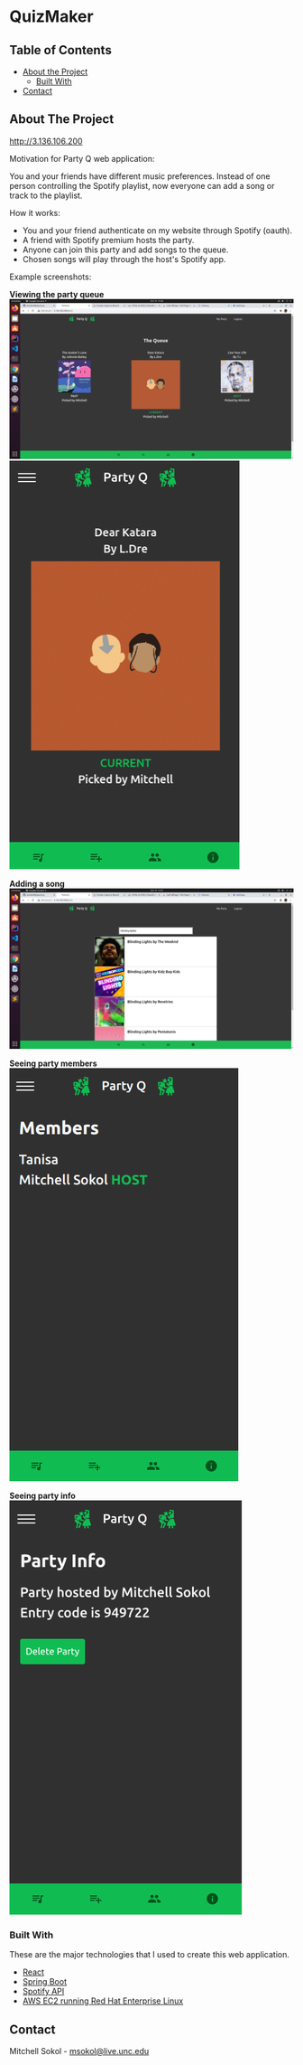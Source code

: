 # QuizMaker

<!-- TABLE OF CONTENTS -->
## Table of Contents

* [About the Project](#about-the-project)
  * [Built With](#built-with)
* [Contact](#contact)



<!-- ABOUT THE PROJECT -->
## About The Project

http://3.136.106.200

Motivation for Party Q web application:

You and your friends have different music preferences. Instead of one person controlling the Spotify playlist,
now everyone can add a song or track to the playlist. 


How it works:
* You and your friend authenticate on my website through Spotify (oauth).
* A friend with Spotify premium hosts the party.
* Anyone can join this party and add songs to the queue.
* Chosen songs will play through the host's Spotify app.

Example screenshots:

**Viewing the party queue**\
![queue-desktop][product-screenshot-queue-desktop]
![queue-mobile][product-screenshot-queue-mobile]

**Adding a song**\
![add-song][product-screenshot-add-song]

**Seeing party members**\
![members][product-screenshot-members]

**Seeing party info**\
![party-info][product-screenshot-party-info]


### Built With
These are the major technologies that I used to create this web application.

* [React](https://reactjs.org/)
* [Spring Boot](https://spring.io/projects/spring-boot)
* [Spotify API](https://developer.spotify.com/)
* [AWS EC2 running Red Hat Enterprise Linux](https://aws.amazon.com)


<!-- CONTACT -->
## Contact

Mitchell Sokol - msokol@live.unc.edu





<!-- MARKDOWN LINKS & IMAGES -->
<!-- https://www.markdownguide.org/basic-syntax/#reference-style-links -->

[product-screenshot-queue-desktop]: https://github.com/msokol98/party-q/blob/master/screenshots/queue_desktop.png
[product-screenshot-queue-mobile]: https://github.com/msokol98/party-q/blob/master/screenshots/queue_mobile.png
[product-screenshot-add-song]: https://github.com/msokol98/party-q/blob/master/screenshots/add_song.png
[product-screenshot-members]: https://github.com/msokol98/party-q/blob/master/screenshots/members.png
[product-screenshot-party-info]: https://github.com/msokol98/party-q/blob/master/screenshots/party_info.png
